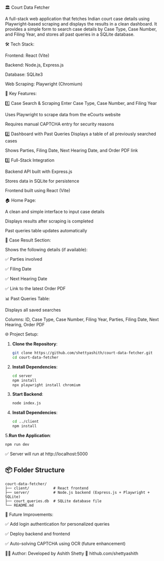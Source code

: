 🏛 Court Data Fetcher

A full-stack web application that fetches Indian court case details using Playwright-based scraping and displays the results in a clean dashboard.
It provides a simple form to search case details by Case Type, Case Number, and Filing Year, and stores all past queries in a SQLite database.


🛠️ Tech Stack:

Frontend: React (Vite)

Backend: Node.js, Express.js

Database: SQLite3

Web Scraping: Playwright (Chromium)


🔑 Key Features:

1️⃣ Case Search & Scraping
Enter Case Type, Case Number, and Filing Year

Uses Playwright to scrape data from the eCourts website

Requires manual CAPTCHA entry for security reasons


2️⃣ Dashboard with Past Queries
Displays a table of all previously searched cases

Shows Parties, Filing Date, Next Hearing Date, and Order PDF link


3️⃣ Full-Stack Integration

Backend API built with Express.js

Stores data in SQLite for persistence

Frontend built using React (Vite)


🏠 Home Page:

A clean and simple interface to input case details

Displays results after scraping is completed

Past queries table updates automatically


📄 Case Result Section:

Shows the following details (if available):

✅ Parties involved

✅ Filing Date

✅ Next Hearing Date

✅ Link to the latest Order PDF


📊 Past Queries Table:

Displays all saved searches

Columns: ID, Case Type, Case Number, Filing Year, Parties, Filing Date, Next Hearing, Order PDF



🌐 Project Setup:
1. **Clone the Repository**:
   ```bash
   git clone https://github.com/shettyashith/court-data-fetcher.git
   cd court-data-fetcher
   ```
2. **Install Dependencies**:
   ```bash
   cd server
   npm install
   npx playwright install chromium
   ```
3. **Start Backend**:
   ```bash
   node index.js
   ```
4. **Install Dependencies**:
   ```bash
   cd ../client
   npm install
   ```
5.**Run the Application**:
   ```bash
   npm run dev
   ```

✅ Server will run at http://localhost:5000


## 📦 Folder Structure

```plaintext
court-data-fetcher/
├── client/           # React frontend
├── server/           # Node.js backend (Express.js + Playwright + SQLite)
├── court_queries.db  # SQLite database file
└── README.md
```


🚀 Future Improvements:

✅ Add login authentication for personalized queries

✅ Deploy backend and frontend

✅ Auto-solving CAPTCHA using OCR (future enhancement)


👨‍💻 Author:
Developed by Ashith Shetty
🔗 hithub.com/shettyashith
